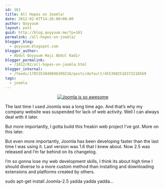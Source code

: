 ```yaml
---
id: 161
title: All Hopes on Joomla!
date: 2012-02-07T14:26:00+00:00
author: Qoyyuum
layout: post
guid: http://blog.qoyyuum.me/?p=161
permalink: /all-hopes-on-joomla/
blogger_blog:
  - qoyyuum.blogspot.com
blogger_author:
  - Abdul Qoyyuum Haji Abdul Kadir
blogger_permalink:
  - /2012/02/all-hopes-on-joomla.html
blogger_internal:
  - /feeds/1705353048896399216/posts/default/4553902518373218569
tags:
  - joomla
---
```

<div style="clear: both; text-align: center;">
  <a href="http://i2.wp.com/blog.qoyyuum.me/wp-content/uploads/2012/02/Joomla_Logo_Vert_Color1.png" style="margin-left: 1em; margin-right: 1em;"><img alt="Joomla is so awesome" border="0" src="http://i2.wp.com/blog.qoyyuum.me/wp-content/uploads/2012/02/Joomla_Logo_Vert_Color1.png?resize=320%2C218" title="" data-recalc-dims="1" /></a>
</div>

The last time I used Joomla was a long time ago. And that&#8217;s why my company website was suspended for lack of web activity. Well I can always deal with it later.

But more importantly, I gotta build this freakin web project I&#8217;ve got. More on this later.

But even more importantly, Joomla has been developing faster than the last time I was using it. Last version was 1.6 that I knew about. Now 2.5 was released and I&#8217;m far behind on its changelog.

I&#8217;m so gonna lose my web development skills, I think its about high time I should diverse to a more custom method than installing and downloading extensions and platforms created by others.

sudo apt-get install Joomla-2.5 yadda yadda yadda&#8230;